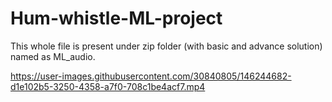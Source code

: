 # Hum-whistle-ML-project


This whole file is present under zip folder (with basic and advance solution) named as ML_audio.


https://user-images.githubusercontent.com/30840805/146244682-d1e102b5-3250-4358-a7f0-708c1be4acf7.mp4

